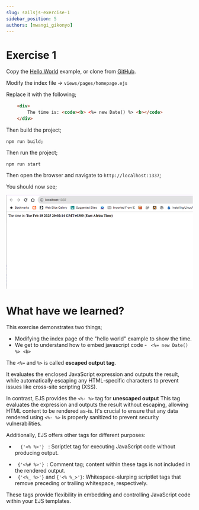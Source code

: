 ```yaml
---
slug: sailsjs-exercise-1
sidebar_position: 5
authors: [mwangi_gikonyo]
---
```


# Exercise 1

Copy the [Hello World](./hello-world) example, or clone from [GitHub](https://github.com/mwangigikonyo/hello-world.git).

Modify the index file -> <code>views/pages/homepage.ejs</code>

Replace it with the following;

```html
    <div>
        The time is: <code><b> <%= new Date() %> <b></code>
    </div>
```

Then build the project;

```
npm run build;
```

Then run the project;
```
npm run start
```

Then open the browser and navigate to <code>http://localhost:1337</code>;

You should now see;

<img src="./img/sailsjs_exercise_1_output.png" />


# What have we learned?

This exercise demonstrates two things;
- Modifying the index page of the "hello world" example to show the time.
- We get to understand how to embed javascript code - ``` <%= new Date() %> <b>```

The  ``` <%= ``` and ```%>``` is called <b>escaped output tag</b>.

It evaluates the enclosed JavaScript expression and outputs the result, while automatically escaping any HTML-specific characters to prevent issues like cross-site scripting (XSS).


In contrast, EJS provides the ```<%- %>``` tag for <b>unescaped output</b> This tag evaluates the expression and outputs the result without escaping, allowing HTML content to be rendered as-is. It's crucial to ensure that any data rendered using ``` <%- %> ``` is properly sanitized to prevent security vulnerabilities.

Additionally, EJS offers other tags for different purposes:

<ul>
    <li>
        <p>
            <code>  {'<% %>'} </code> : Scriptlet tag for executing JavaScript code without producing output.
        </p>
    </li>
    <li>
        <code> {'<%# %>'} </code>: Comment tag; content within these tags is not included in the rendered output.
    </li>
    <li>
        <code> {'<%_ %>'}</code> and  <code>{'<% %_>'}</code>: Whitespace-slurping scriptlet tags that remove preceding or trailing whitespace, respectively.
    </li>
</ul>



These tags provide flexibility in embedding and controlling JavaScript code within your EJS templates.